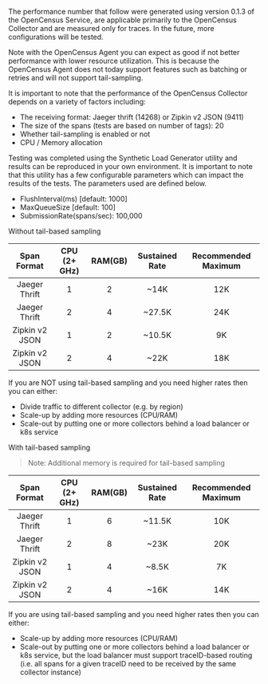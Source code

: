 The performance number that follow were generated using version 0.1.3 of the
OpenCensus Service, are applicable primarily to the OpenCensus Collector and
are measured only for traces. In the future, more configurations will be tested.

Note with the OpenCensus Agent you can expect as good if not better performance
with lower resource utilization. This is because the OpenCensus Agent does not
today support features such as batching or retries and will not support
tail-sampling.

It is important to note that the performance of the OpenCensus Collector depends
on a variety of factors including:

* The receiving format: Jaeger thrift (14268) or Zipkin v2 JSON (9411)
* The size of the spans (tests are based on number of tags): 20
* Whether tail-sampling is enabled or not
* CPU / Memory allocation

Testing was completed using the Synthetic Load Generator utility and results can
be reproduced in your own environment. It is important to note that this utility
has a few configurable parameters which can impact the results of the tests. The
parameters used are defined below.

* FlushInterval(ms) [default: 1000]
* MaxQueueSize [default: 100]
* SubmissionRate(spans/sec): 100,000

Without tail-based sampling

| Span Format    | CPU (2+ GHz) | RAM(GB) | Sustained Rate | Recommended Maximum |
| :---:          | :---:        | :---:   | :---:          | :---:               |
| Jaeger Thrift  | 1            | 2       | ~14K           | 12K                 |
| Jaeger Thrift  | 2            | 4       | ~27.5K         | 24K                 |
| Zipkin v2 JSON | 1            | 2       | ~10.5K         | 9K                  |
| Zipkin v2 JSON | 2            | 4       | ~22K           | 18K                 |

If you are NOT using tail-based sampling and you need higher rates then you can
either:

* Divide traffic to different collector (e.g. by region)
* Scale-up by adding more resources (CPU/RAM)
* Scale-out by putting one or more collectors behind a load balancer or k8s
service

With tail-based sampling

> Note: Additional memory is required for tail-based sampling

| Span Format    | CPU (2+ GHz) | RAM(GB) | Sustained Rate | Recommended Maximum |
| :---:          | :---:        | :---:   | :---:          | :---:               |
| Jaeger Thrift  | 1            | 6       | ~11.5K         | 10K                 |
| Jaeger Thrift  | 2            | 8       | ~23K           | 20K                 |
| Zipkin v2 JSON | 1            | 4       | ~8.5K          | 7K                  |
| Zipkin v2 JSON | 2            | 4       | ~16K           | 14K                 |

If you are using tail-based sampling and you need higher rates then you can
either:

* Scale-up by adding more resources (CPU/RAM)
* Scale-out by putting one or more collectors behind a load balancer or k8s
service, but the load balancer must support traceID-based routing (i.e. all
spans for a given traceID need to be received by the same collector instance)
